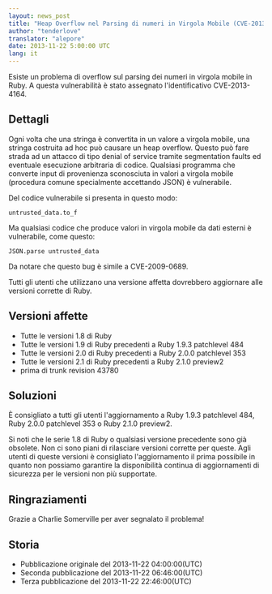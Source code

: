 ```yaml
---
layout: news_post
title: "Heap Overflow nel Parsing di numeri in Virgola Mobile (CVE-2013-4164)"
author: "tenderlove"
translator: "alepore"
date: 2013-11-22 5:00:00 UTC
lang: it
---
```


Esiste un problema di overflow sul parsing dei numeri in virgola mobile in Ruby.
A questa vulnerabilità è stato assegnato l'identificativo CVE-2013-4164.

Dettagli
-------
Ogni volta che una stringa è convertita in un valore a virgola mobile, una
stringa costruita ad hoc può causare un heap overflow.  Questo può fare strada
ad un attacco di tipo denial of service tramite segmentation faults ed eventuale
esecuzione arbitraria di codice.  Qualsiasi programma che converte input di
provenienza sconosciuta in valori a virgola mobile (procedura comune
specialmente accettando JSON) è vulnerabile.

Del codice vulnerabile si presenta in questo modo:

    untrusted_data.to_f

Ma qualsiasi codice che produce valori in virgola mobile da dati esterni è
vulnerabile, come questo:

    JSON.parse untrusted_data

Da notare che questo bug è simile a CVE-2009-0689.

Tutti gli utenti che utilizzano una versione affetta dovrebbero aggiornare alle
versioni corrette di Ruby.


Versioni affette
-----------------
* Tutte le versioni 1.8 di Ruby
* Tutte le versioni 1.9 di Ruby precedenti a Ruby 1.9.3 patchlevel 484
* Tutte le versioni 2.0 di Ruby precedenti a Ruby 2.0.0 patchlevel 353
* Tutte le versioni 2.1 di Ruby precedenti a Ruby 2.1.0 preview2
* prima di trunk revision 43780


Soluzioni
---------
È consigliato a tutti gli utenti l'aggiornamento a Ruby 1.9.3 patchlevel 484,
Ruby 2.0.0 patchlevel 353 o Ruby 2.1.0 preview2.

Si noti che le serie 1.8 di Ruby o qualsiasi versione precedente sono già
obsolete.  Non ci sono piani di rilasciare versioni corrette per queste.  Agli
utenti di queste versioni è consigliato l'aggiornamento il prima possibile in
quanto non possiamo garantire la disponibilità continua di aggiornamenti di
sicurezza per le versioni non più supportate.


Ringraziamenti
-------
Grazie a Charlie Somerville per aver segnalato il problema!


Storia
-------
* Pubblicazione originale del 2013-11-22 04:00:00(UTC)
* Seconda pubblicazione del 2013-11-22 06:46:00(UTC)
* Terza pubblicazione del 2013-11-22 22:46:00(UTC)
